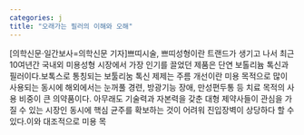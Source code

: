 ```yaml
---
categories: j
title: "오래가는 필러의 이해와 오해"
---
```

[의학신문·일간보사=의학신문 기자]쁘띠시술, 쁘띠성형이란 트랜드가 생기고 나서 최근 10여년간 국내외 미용성형 시장에서 가장 인기를 끌었던 제품은 단연 보톨리늄 톡신과 필러이다.보톡스로 통칭되는 보툴리눔 톡신 제제는 주름 개선이란 미용 목적으로 많이 사용되는 동시에 해외에서는 눈꺼풀 경련, 방광기능 장애, 만성편두통 등 치료 목적의 사용 비중이 큰 의약품이다. 아무래도 기술력과 자본력을 갖춘 대형 제약사들이 관심을 가질 수 있는 시장인 동시에 핵심 균주를 확보하는 것이 어려워 진입장벽이 상당하다 할 수 있다.이와 대조적으로 미용 목